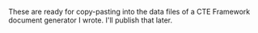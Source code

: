 These are ready for copy-pasting into the data files of a CTE Framework document generator I wrote. I'll publish that later.